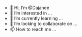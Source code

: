- 👋 Hi, I’m @Dajanee
- 👀 I’m interested in ...
- 🌱 I’m currently learning ...
- 💞️ I’m looking to collaborate on ...
- 📫 How to reach me ...

<!---
Dajanee/Dajanee is a ✨ special ✨ repository because its `README.md` (this file) appears on your GitHub profile.
You can click the Preview link to take a look at your changes.
--->
